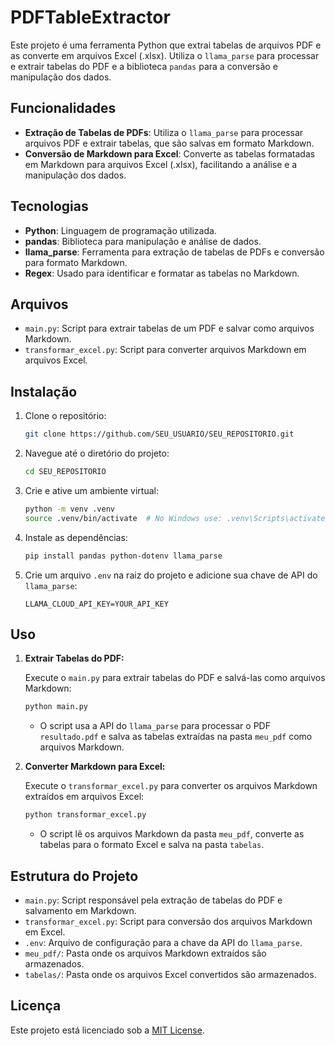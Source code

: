 # PDFTableExtractor

Este projeto é uma ferramenta Python que extrai tabelas de arquivos PDF e as converte em arquivos Excel (.xlsx). Utiliza o `llama_parse` para processar e extrair tabelas do PDF e a biblioteca `pandas` para a conversão e manipulação dos dados.

## Funcionalidades

- **Extração de Tabelas de PDFs**: Utiliza o `llama_parse` para processar arquivos PDF e extrair tabelas, que são salvas em formato Markdown.
- **Conversão de Markdown para Excel**: Converte as tabelas formatadas em Markdown para arquivos Excel (.xlsx), facilitando a análise e a manipulação dos dados.

## Tecnologias

- **Python**: Linguagem de programação utilizada.
- **pandas**: Biblioteca para manipulação e análise de dados.
- **llama_parse**: Ferramenta para extração de tabelas de PDFs e conversão para formato Markdown.
- **Regex**: Usado para identificar e formatar as tabelas no Markdown.

## Arquivos

- `main.py`: Script para extrair tabelas de um PDF e salvar como arquivos Markdown.
- `transformar_excel.py`: Script para converter arquivos Markdown em arquivos Excel.

## Instalação

1. Clone o repositório:

    ```bash
    git clone https://github.com/SEU_USUARIO/SEU_REPOSITORIO.git
    ```

2. Navegue até o diretório do projeto:

    ```bash
    cd SEU_REPOSITORIO
    ```

3. Crie e ative um ambiente virtual:

    ```bash
    python -m venv .venv
    source .venv/bin/activate  # No Windows use: .venv\Scripts\activate
    ```

4. Instale as dependências:

    ```bash
    pip install pandas python-dotenv llama_parse
    ```

5. Crie um arquivo `.env` na raiz do projeto e adicione sua chave de API do `llama_parse`:

    ```plaintext
    LLAMA_CLOUD_API_KEY=YOUR_API_KEY
    ```

## Uso

1. **Extrair Tabelas do PDF:**

   Execute o `main.py` para extrair tabelas do PDF e salvá-las como arquivos Markdown:

    ```bash
    python main.py
    ```

   - O script usa a API do `llama_parse` para processar o PDF `resultado.pdf` e salva as tabelas extraídas na pasta `meu_pdf` como arquivos Markdown.

2. **Converter Markdown para Excel:**

   Execute o `transformar_excel.py` para converter os arquivos Markdown extraídos em arquivos Excel:

    ```bash
    python transformar_excel.py
    ```

   - O script lê os arquivos Markdown da pasta `meu_pdf`, converte as tabelas para o formato Excel e salva na pasta `tabelas`.

## Estrutura do Projeto

- `main.py`: Script responsável pela extração de tabelas do PDF e salvamento em Markdown.
- `transformar_excel.py`: Script para conversão dos arquivos Markdown em Excel.
- `.env`: Arquivo de configuração para a chave da API do `llama_parse`.
- `meu_pdf/`: Pasta onde os arquivos Markdown extraídos são armazenados.
- `tabelas/`: Pasta onde os arquivos Excel convertidos são armazenados.


## Licença

Este projeto está licenciado sob a [MIT License](LICENSE).

